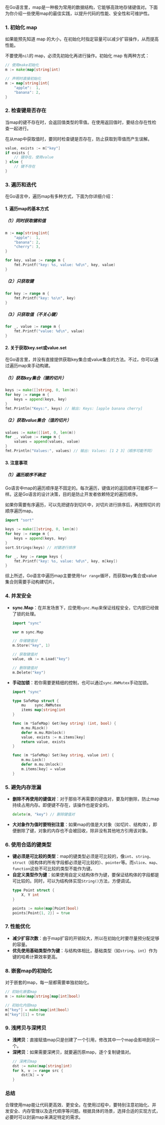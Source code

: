 在Go语言里，map是一种极为常用的数据结构，它能够高效地存储键值对。下面为你介绍一些使用map的最佳实践，以提升代码的性能、安全性和可维护性。

### 1. **初始化 map**

如果能预先知道 map 的大小，在初始化时指定容量可以减少扩容操作，从而提高性能。

不要使用`nil`的 map，必须先初始化再进行操作。初始化 map 有两种方式：

```go
// 使用make初始化
m := make(map[string]int)

// 声明时直接初始化
m := map[string]int{
    "apple":  1,
    "banana": 2,
}
```

### 2. 检查键是否存在

当map的键不存在时，会返回值类型的零值。在使用返回值时，要结合存在性检查一起进行。

在从map中获取值时，要同时检查键是否存在，防止获取到零值而产生误解。

```go
value, exists := m["key"]
if exists {
    // 键存在，使用value
} else {
    // 键不存在
}
```

### 3. 遍历和迭代

 在Go语言中，遍历map有多种方式，下面为你详细介绍：

#### 1. 遍历map的基本方式
##### （1）同时获取键和值
```go
m := map[string]int{
    "apple":  1,
    "banana": 2,
    "cherry": 3,
}

for key, value := range m {
    fmt.Printf("key: %s, value: %d\n", key, value)
}
```

##### （2）只获取键
```go
for key := range m {
    fmt.Printf("key: %s\n", key)
}
```

##### （3）只获取值（不关心键）
```go
for _, value := range m {
    fmt.Printf("value: %d\n", value)
}
```

#### 2. 关于获取key.set或value.set
在Go语言里，并没有直接提供获取key集合或value集合的方法。不过，你可以通过遍历map来手动构建。

##### （1）获取key集合（键的切片）
```go
keys := make([]string, 0, len(m))
for key := range m {
    keys = append(keys, key)
}
fmt.Println("Keys:", keys) // 输出: Keys: [apple banana cherry]
```

##### （2）获取value集合（值的切片）
```go
values := make([]int, 0, len(m))
for _, value := range m {
    values = append(values, value)
}
fmt.Println("Values:", values) // 输出: Values: [1 2 3]（顺序可能不同）
```

#### 3. 注意事项
##### （1）遍历顺序不确定
Go语言中map的遍历顺序是不固定的。每次遍历，键值对的返回顺序可能都不一样。这是Go语言的设计决策，目的是防止开发者依赖特定的遍历顺序。

如果你需要有序遍历，可以先把键存到切片中，对切片进行排序后，再按照切片的顺序遍历map。
```go
import "sort"

keys := make([]string, 0, len(m))
for key := range m {
    keys = append(keys, key)
}
sort.Strings(keys) // 对键进行排序

for _, key := range keys {
    fmt.Printf("key: %s, value: %d\n", key, m[key])
}
```

综上所述，Go语言中遍历map主要使用`for range`循环，而获取key集合或value集合则需要手动构建切片。



### 4. 并发安全

- **sync.Map**：在并发场景下，应使用`sync.Map`来保证线程安全，它内部已经做了锁的处理。
  ```go
  import "sync"
  
  var m sync.Map
  
  // 存储键值对
  m.Store("key", 1)
  
  // 获取键值对
  value, ok := m.Load("key")
  
  // 删除键值对
  m.Delete("key")
  ```
- **手动加锁**：若你需要更精细的控制，也可以通过`sync.RWMutex`手动加锁。
  ```go
  import "sync"
  
  type SafeMap struct {
      mu    sync.RWMutex
      items map[string]int
  }
  
  func (m *SafeMap) Get(key string) (int, bool) {
      m.mu.RLock()
      defer m.mu.RUnlock()
      value, exists := m.items[key]
      return value, exists
  }
  
  func (m *SafeMap) Set(key string, value int) {
      m.mu.Lock()
      defer m.mu.Unlock()
      m.items[key] = value
  }
  ```



### 5. 避免内存泄漏

- **删除不再使用的键值对**：对于那些不再需要的键值对，要及时删除，防止map持续占用内存。即便键不存在，该操作也是安全的。
  
  ```go
  delete(m, "key") // 删除键值对
  ```
- **大对象作为值时要特别注意**：如果map的值是大对象（如切片、结构体），即便删除了键，对象的内存也不会被回收，除非没有其他地方引用该对象。

### 6. 使用合适的键类型
- **键必须是可比较的类型**：map的键类型必须是可比较的，像`int`、`string`、`struct`（结构体的所有字段都必须是可比较的）、`pointer`等。而`slice`、`map`、`function`这些不可比较的类型不能作为键。
- **自定义类型作为键**：如果使用自定义结构体作为键，要保证结构体的字段都是可比较的。同时，可以为结构体实现`String()`方法，方便调试。
  ```go
  type Point struct {
      X, Y int
  }
  
  points := make(map[Point]bool)
  points[Point{1, 2}] = true
  ```

### 7. 性能优化
- **减少扩容次数**：由于map扩容的开销较大，所以在初始化时要尽量预分配足够的容量。
- **优先使用基础类型作为键**：与结构体相比，基础类型（如`string`、`int`）作为键的哈希计算效率更高。

### 8. 嵌套map的初始化
对于嵌套的map，每一层都需要单独初始化。
```go
// 初始化嵌套map
m := make(map[string]map[int]bool)

// 初始化内层map
m["key"] = make(map[int]bool)
m["key"][1] = true
```

### 9. 浅拷贝与深拷贝
- **浅拷贝**：直接赋值map只是创建了一个引用，修改其中一个map会影响到另一个。
- **深拷贝**：如果需要深拷贝，就要遍历原map，逐个复制键值对。
  ```go
  // 深拷贝map
  dst := make(map[string]int)
  for k, v := range src {
      dst[k] = v
  }
  ```

### 总结
合理使用map能让代码更高效、更安全。在使用过程中，要特别注意初始化、并发安全、内存管理以及迭代顺序等问题。根据具体的场景，选择合适的实现方式，必要时可以封装map来满足特定的需求。
